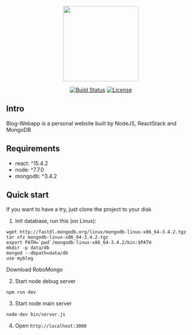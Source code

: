 <p align="center"><a href="https://github.com/feross/standard" target="_blank"><img width="200"src="https://cdn.rawgit.com/feross/standard/master/badge.svg"></a></p>

<p align="center">
  <a href="https://travis-ci.org/muwenzi/Blog-Webapp"><img src="https://travis-ci.com/muwenzi/Blog-Webapp.svg?token=65SdnpsEfKTY1qP6fnyh&branch=react-login-register" alt="Build Status"></a>
  <a href="https://github.com/muwenzi/Blog-Webapp/blob/react-login-register/LICENSE.md"><img src="https://img.shields.io/pypi/l/Django.svg" alt="License"></a>
  <br>
</p>

## Intro
Blog-Webapp is a personal website built by NodeJS, ReactStack and MongoDB

## Requirements

* react: ^15.4.2
* node: ^7.7.0
* mongodb: ^3.4.2

## Quick start

If you want to have a try, just clone the project to your disk

1. Init database, run this (on Linux):
```shell
wget http://fastdl.mongodb.org/linux/mongodb-linux-x86_64-3.4.2.tgz
tar xfz mongodb-linux-x86_64-3.4.2.tgz
export PATH=`pwd`/mongodb-linux-x86_64-3.4.2/bin:$PATH
mkdir -p data/db
mongod --dbpath=data/db
use myblog
```
Download RoboMongo

2. Start node debug server
```shell
npm run dev
```

3. Start node main server
```shell
node-dev bin/server.js
```

4. Open `http://localhost:3000`
